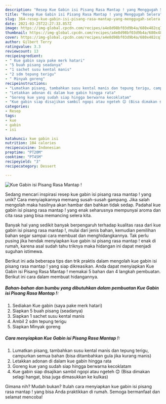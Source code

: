```yaml
---
description: "Resep Kue Gabin isi Pisang Rasa Mantap ! yang Menggugah Selera"
title: "Resep Kue Gabin isi Pisang Rasa Mantap ! yang Menggugah Selera"
slug: 364-resep-kue-gabin-isi-pisang-rasa-mantap-yang-menggugah-selera
date: 2021-03-25T22:27:33.857Z
image: https://img-global.cpcdn.com/recipes/a4e8d98bf03d9b4a/680x482cq70/kue-gabin-isi-pisang-rasa-mantap-foto-resep-utama.jpg
thumbnail: https://img-global.cpcdn.com/recipes/a4e8d98bf03d9b4a/680x482cq70/kue-gabin-isi-pisang-rasa-mantap-foto-resep-utama.jpg
cover: https://img-global.cpcdn.com/recipes/a4e8d98bf03d9b4a/680x482cq70/kue-gabin-isi-pisang-rasa-mantap-foto-resep-utama.jpg
author: Gilbert Terry
ratingvalue: 3.3
reviewcount: 13
recipeingredient:
- " Kue gabin saya pake merk hatari"
- "5 buah pisang seadanya"
- "1 sachet susu kental manis"
- "2 sdm tepung terigu"
- " Minyak goreng"
recipeinstructions:
- "Lumatkan pisang, tambahkan susu kental manis dan tepung terigu, campurkan semua bahan (bisa ditambahkan gula jika kurang manis)"
- "Letakkan adonan di dalam kue gabin hingga rata"
- "Goreng kue yang sudah siap hingga berwarna kecoklatam"
- "Kue gabin siap disajikan sambil ngopi atau ngeteh 😊 (Bisa dimakan selagi hangat, bisa juga dimasukkan ke kulkas)"
categories:
- Resep
tags:
- kue
- gabin
- isi

katakunci: kue gabin isi 
nutrition: 104 calories
recipecuisine: Indonesian
preptime: "PT20M"
cooktime: "PT45M"
recipeyield: "3"
recipecategory: Dessert

---
```



![Kue Gabin isi Pisang Rasa Mantap !](https://img-global.cpcdn.com/recipes/a4e8d98bf03d9b4a/680x482cq70/kue-gabin-isi-pisang-rasa-mantap-foto-resep-utama.jpg)

Sedang mencari inspirasi resep kue gabin isi pisang rasa mantap ! yang unik? Cara menyiapkannya memang susah-susah gampang. Jika salah mengolah maka hasilnya akan hambar dan bahkan tidak sedap. Padahal kue gabin isi pisang rasa mantap ! yang enak seharusnya mempunyai aroma dan cita rasa yang bisa memancing selera kita.



Banyak hal yang sedikit banyak berpengaruh terhadap kualitas rasa dari kue gabin isi pisang rasa mantap !, mulai dari jenis bahan, kemudian pemilihan bahan segar sampai cara membuat dan menghidangkannya. Tak perlu pusing jika hendak menyiapkan kue gabin isi pisang rasa mantap ! enak di rumah, karena asal sudah tahu triknya maka hidangan ini dapat menjadi suguhan istimewa.


Berikut ini ada beberapa tips dan trik praktis dalam mengolah kue gabin isi pisang rasa mantap ! yang siap dikreasikan. Anda dapat menyiapkan Kue Gabin isi Pisang Rasa Mantap ! memakai 5 bahan dan 4 langkah pembuatan. Berikut ini cara dalam membuat hidangannya.

<!--inarticleads1-->

##### Bahan-bahan dan bumbu yang dibutuhkan dalam pembuatan Kue Gabin isi Pisang Rasa Mantap !:

1. Sediakan  Kue gabin (saya pake merk hatari)
1. Siapkan 5 buah pisang (seadanya)
1. Siapkan 1 sachet susu kental manis
1. Ambil 2 sdm tepung terigu
1. Siapkan  Minyak goreng




<!--inarticleads2-->

##### Cara menyiapkan Kue Gabin isi Pisang Rasa Mantap !:

1. Lumatkan pisang, tambahkan susu kental manis dan tepung terigu, campurkan semua bahan (bisa ditambahkan gula jika kurang manis)
1. Letakkan adonan di dalam kue gabin hingga rata
1. Goreng kue yang sudah siap hingga berwarna kecoklatam
1. Kue gabin siap disajikan sambil ngopi atau ngeteh 😊 (Bisa dimakan selagi hangat, bisa juga dimasukkan ke kulkas)




Gimana nih? Mudah bukan? Itulah cara menyiapkan kue gabin isi pisang rasa mantap ! yang bisa Anda praktikkan di rumah. Semoga bermanfaat dan selamat mencoba!
